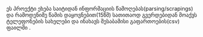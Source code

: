 ეს პროექტი ეხება საიტიდან ინფორმაციის წამოღებას(parsing/scrapings) და რამოდენიმე წამის დაყოვნებით(15წმ) სათითაოდ გვერდებიდან მოაქვს ტელეფონების სახელები და ინახავს შესაბამისი გაფართოების(csv) ფაილში .
